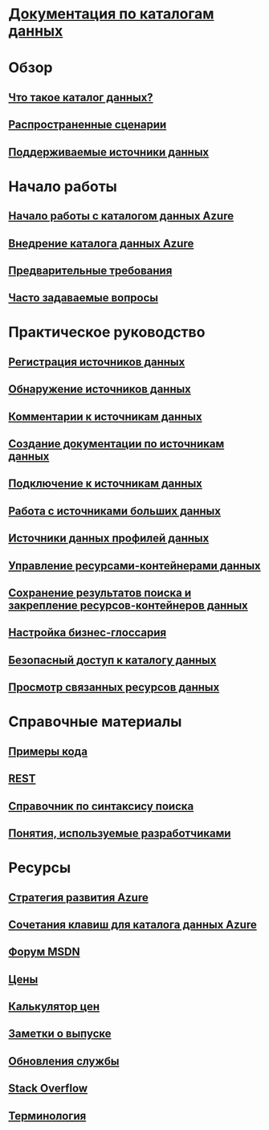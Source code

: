 # [Документация по каталогам данных](index.md)

# Обзор
## [Что такое каталог данных?](data-catalog-what-is-data-catalog.md)
## [Распространенные сценарии](data-catalog-common-scenarios.md)
## [Поддерживаемые источники данных](data-catalog-dsr.md)

# Начало работы
## [Начало работы с каталогом данных Azure](data-catalog-get-started.md)
## [Внедрение каталога данных Azure](data-catalog-adopting-data-catalog.md)
## [Предварительные требования](data-catalog-prerequisites.md)
## [Часто задаваемые вопросы](data-catalog-frequently-asked-questions.md)

# Практическое руководство
## [Регистрация источников данных](data-catalog-how-to-register.md)
## [Обнаружение источников данных](data-catalog-how-to-discover.md)
## [Комментарии к источникам данных](data-catalog-how-to-annotate.md)
## [Создание документации по источникам данных](data-catalog-how-to-documentation.md)
## [Подключение к источникам данных](data-catalog-how-to-connect.md)
## [Работа с источниками больших данных](data-catalog-how-to-big-data.md)
## [Источники данных профилей данных](data-catalog-how-to-data-profile.md)
## [Управление ресурсами-контейнерами данных](data-catalog-how-to-manage.md)
## [Сохранение результатов поиска и закрепление ресурсов-контейнеров данных](data-catalog-how-to-save-pin.md)
## [Настройка бизнес-глоссария](data-catalog-how-to-business-glossary.md)
## [Безопасный доступ к каталогу данных](data-catalog-how-to-secure-catalog.md)
## [Просмотр связанных ресурсов данных](data-catalog-how-to-view-related-data-assets.md) 

# Справочные материалы
## [Примеры кода](https://azure.microsoft.com/en-us/resources/samples/?service=data-catalog)
## [REST](/rest/api/datacatalog/)
## [Справочник по синтаксису поиска](/rest/api/datacatalog/data-catalog-search-syntax-reference)
## [Понятия, используемые разработчиками](data-catalog-developer-concepts.md)

# Ресурсы
## [Стратегия развития Azure](https://azure.microsoft.com/roadmap/)
## [Сочетания клавиш для каталога данных Azure](data-catalog-keyboard-shortcuts.md)
## [Форум MSDN](https://social.msdn.microsoft.com/Forums/en-US/home?forum=azuredatacatalog)
## [Цены](https://azure.microsoft.com/pricing/details/data-catalog/)
## [Калькулятор цен](https://azure.microsoft.com/pricing/calculator/)
## [Заметки о выпуске](data-catalog-whats-new.md)
## [Обновления службы](https://azure.microsoft.com/updates/?product=data-catalog)
## [Stack Overflow](http://stackoverflow.com/questions/tagged/azure-data-catalog)
## [Терминология](data-catalog-terminology.md)
